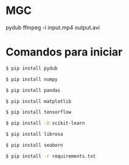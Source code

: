 # MGC

pydub
ffmpeg -i input.mp4 output.avi

# Comandos para iniciar

```bash
$ pip install pydub

$ pip install numpy

$ pip install pandas

$ pip install matplotlib

$ pip install tensorflow

$ pip install -U scikit-learn

$ pip install librosa

$ pip install seaborn

```

```bash
$ pip install -r requirements.txt

```
